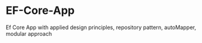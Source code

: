 # EF-Core-App
Ef Core App with applied design principles, repository pattern, autoMapper, modular approach
